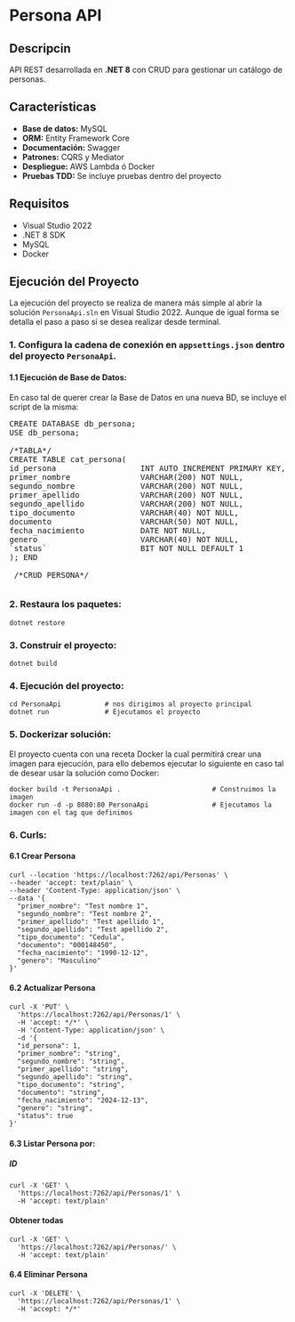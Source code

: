 # Persona API

## Descripcin

API REST desarrollada en **.NET 8** con CRUD para gestionar un catálogo de personas.

## Características

- **Base de datos:** MySQL
- **ORM:** Entity Framework Core
- **Documentación:** Swagger
- **Patrones:** CQRS y Mediator
- **Despliegue:** AWS Lambda ó Docker
- **Pruebas TDD:** Se incluye pruebas dentro del proyecto

## Requisitos

- Visual Studio 2022
- .NET 8 SDK
- MySQL
- Docker

## Ejecución del Proyecto

La ejecución del proyecto se realiza de manera más simple al abrir la solución `PersonaApi.sln` en Visual Studio 2022. Aunque de igual forma se detalla el paso a paso si se desea realizar desde terminal.

### 1. Configura la cadena de conexión en `appsettings.json` dentro del proyecto `PersonaApi`.

#### 1.1 Ejecución de Base de Datos:

En caso tal de querer crear la Base de Datos en una nueva BD, se incluye el script de la misma:

<pre style="max-height: 300px; overflow-y: scroll;">
CREATE DATABASE db_persona;
USE db_persona;

/*TABLA*/
CREATE TABLE cat_persona(
id_persona					INT AUTO_INCREMENT PRIMARY KEY,
primer_nombre				VARCHAR(200) NOT NULL,
segundo_nombre				VARCHAR(200) NOT NULL,
primer_apellido				VARCHAR(200) NOT NULL,
segundo_apellido			VARCHAR(200) NOT NULL,
tipo_documento				VARCHAR(40) NOT NULL,
documento					VARCHAR(50) NOT NULL,
fecha_nacimiento			DATE NOT NULL,
genero						VARCHAR(40) NOT NULL,
`status`					BIT NOT NULL DEFAULT 1
); END

 /*CRUD PERSONA*/

 -- Insertar
DELIMITER $$
CREATE PROCEDURE sp_agregar_persona(IN _1 VARCHAR(200), IN _2 VARCHAR(200), IN _3 VARCHAR(200), IN _4 VARCHAR(200), IN _5 VARCHAR(40), IN _6 VARCHAR(50), IN _7 DATE, IN _8 VARCHAR(40))
BEGIN
	INSERT INTO cat_persona(primer_nombre, segundo_nombre, primer_apellido, segundo_apellido, tipo_documento, documento, fecha_nacimiento, genero)
		VALUES (_1, _2, _3, _4, _5, _6, _7, _8);

    SELECT * FROM cat_persona WHERE id_persona = LAST_INSERT_ID();
END;
$$

-- Actualizar
DELIMITER $$
CREATE PROCEDURE sp_actualizar_persona(IN _1 INT, IN _2 VARCHAR(200), IN _3 VARCHAR(200), IN _4 VARCHAR(200), IN _5 VARCHAR(200), IN _6 VARCHAR(40), IN _7 VARCHAR(50), IN _8 DATE, IN _9 VARCHAR(40))
BEGIN
	UPDATE cat_persona SET
		primer_nombre = _2,
        segundo_nombre = _3,
        primer_apellido = _4,
        segundo_apellido = _5,
        tipo_documento = _6,
        documento = _7,
        fecha_nacimiento = _8,
        genero = _9
    WHERE  id_persona = _1;

    SELECT * FROM cat_persona WHERE id_persona = _1;
END;
$$

-- Eliminar
DELIMITER $$
CREATE PROCEDURE sp_eliminar_persona(IN _1 INT)
BEGIN
	UPDATE cat_persona SET
		`status` = 0
    WHERE  id_persona = _1;

    SELECT * FROM cat_persona WHERE id_persona = _1;
END;
$$

-- Seleccionar
DELIMITER $$
CREATE PROCEDURE sp_listar_persona(IN _1 INT)
BEGIN
	IF (_1 IS NULL)
    THEN
		SELECT * FROM cat_persona WHERE `status` = 1;
    ELSE
		SELECT * FROM cat_persona WHERE id_persona = _1;
	END IF;
END;
$$

-- Init Data / Test CRUD
CALL sp_agregar_persona ('Cliente', 'Cliente', 'Cliente', 'Cliente', 'Natural','Test', '1990/01/30', 'Otro');
CALL sp_agregar_persona ('Yesarela', 'de Jesús', 'Fariña', 'López', 'Natural','010-01011990', '1990/01/30', 'Femenino');
CALL sp_actualizar_persona(2, 'Yesarela', 'de Jesús', 'Fariña', 'López', 'Natural','010-01011990-0101A', '1990/01/30', 'Femenino');
-- CALL sp_eliminar_persona (1);
CALL sp_listar_persona (null);

</pre>


### 2. Restaura los paquetes:

```
dotnet restore
```

### 3. Construir el proyecto:

```
dotnet build
```

### 4. Ejecución del proyecto:

```
cd PersonaApi           # nos dirigimos al proyecto principal
dotnet run              # Ejecutamos el proyecto
```

### 5. Dockerizar solución:

El proyecto cuenta con una receta Docker la cual permitirá crear una imagen para ejecución, para ello debemos ejecutar lo siguiente en caso tal de desear usar la solución como Docker:

```
docker build -t PersonaApi .                       # Construimos la imagen
docker run -d -p 8080:80 PersonaApi                # Ejecutamos la imagen con el tag que definimos
```

### 6. Curls:

#### 6.1 Crear Persona

```
curl --location 'https://localhost:7262/api/Personas' \
--header 'accept: text/plain' \
--header 'Content-Type: application/json' \
--data '{
  "primer_nombre": "Test nombre 1",
  "segundo_nombre": "Test nombre 2",
  "primer_apellido": "Test apellido 1",
  "segundo_apellido": "Test apellido 2",
  "tipo_documento": "Cedula",
  "documento": "000148450",
  "fecha_nacimiento": "1990-12-12",
  "genero": "Masculino"
}'
```

#### 6.2 Actualizar Persona

```
curl -X 'PUT' \
  'https://localhost:7262/api/Personas/1' \
  -H 'accept: */*' \
  -H 'Content-Type: application/json' \
  -d '{
  "id_persona": 1,
  "primer_nombre": "string",
  "segundo_nombre": "string",
  "primer_apellido": "string",
  "segundo_apellido": "string",
  "tipo_documento": "string",
  "documento": "string",
  "fecha_nacimiento": "2024-12-13",
  "genero": "string",
  "status": true
}'
```

#### 6.3 Listar Persona por:

##### ID

```
curl -X 'GET' \
  'https://localhost:7262/api/Personas/1' \
  -H 'accept: text/plain'
```

#### Obtener todas

```
curl -X 'GET' \
  'https://localhost:7262/api/Personas/' \
  -H 'accept: text/plain'
```

#### 6.4 Eliminar Persona

```
curl -X 'DELETE' \
  'https://localhost:7262/api/Personas/1' \
  -H 'accept: */*'
```